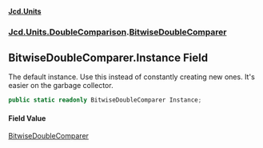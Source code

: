 #### [Jcd.Units](index 'index')
### [Jcd.Units.DoubleComparison](Jcd.Units.DoubleComparison 'Jcd.Units.DoubleComparison').[BitwiseDoubleComparer](BitwiseDoubleComparer 'Jcd.Units.DoubleComparison.BitwiseDoubleComparer')

## BitwiseDoubleComparer.Instance Field

The default instance. Use this instead of constantly creating new ones. It's easier
on the garbage collector.

```csharp
public static readonly BitwiseDoubleComparer Instance;
```

#### Field Value
[BitwiseDoubleComparer](BitwiseDoubleComparer 'Jcd.Units.DoubleComparison.BitwiseDoubleComparer')